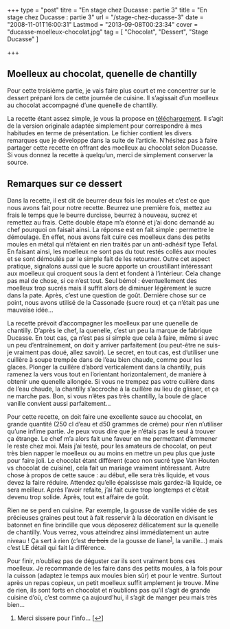 +++
type = "post"
titre = "En stage chez Ducasse : partie 3"
title = "En stage chez Ducasse : partie 3"
url = "/stage-chez-ducasse-3"
date = "2008-11-01T16:00:31"
Lastmod = "2013-09-08T00:23:34"
cover = "ducasse-moelleux-chocolat.jpg"
tag = [ "Chocolat", "Dessert", "Stage Ducasse" ]

+++

<h2 id="895_moelleux-au-chocolat_1">Moelleux au chocolat, quenelle de chantilly</h2>
<p>Pour cette troisième partie, je vais faire plus court et me concentrer sur le dessert préparé lors de cette journée de cuisine. Il s&rsquo;agissait d&rsquo;un moelleux au chocolat accompagné d&rsquo;une quenelle de chantilly.</p>
<p>La recette étant assez simple, je vous la propose en <a href="http://nicolasfurno.com/files/moelleux_ducasse.pdf">téléchargement</a>. Il s&rsquo;agit de la version originale adaptée simplement pour correspondre à mes habitudes en terme de présentation. Le fichier contient les divers remarques que je développe dans la suite de l&rsquo;article. N&rsquo;hésitez pas à faire partager cette recette en offrant des moelleux au chocolat selon Ducasse. Si vous donnez la recette à quelqu&rsquo;un, merci de simplement conserver la source.</p>
<h2 id="895_remarques-sur-ce-des_1">Remarques sur ce dessert</h2>
<p>Dans la recette, il est dit de beurrer deux fois les moules et c&rsquo;est ce que nous avons fait pour notre recette. Beurrez une première fois, mettez au frais le temps que le beurre durcisse, beurrez à nouveau, sucrez et remettez au frais. Cette double étape m&rsquo;a étonné et j&rsquo;ai donc demandé au chef pourquoi on faisait ainsi. La réponse est en fait simple : permettre le démoulage. En effet, nous avons fait cuire ces moelleux dans des petits moules en métal qui n&rsquo;étaient en rien traités par un anti-adhésif type Tefal. En faisant ainsi, les moelleux ne sont pas du tout restés collés aux moules et se sont démoulés par le simple fait de les retourner. Outre cet aspect pratique, signalons aussi que le sucre apporte un croustillant intéressant aux moelleux qui croquent sous la dent et fondent à l&rsquo;intérieur. Cela change pas mal de chose, si ce n&rsquo;est tout. Seul bémol : éventuellement des moelleux trop sucrés mais il suffit alors de diminuer légèrement le sucre dans la pate. Après, c&rsquo;est une question de goût. Dernière chose sur ce point, nous avons utilisé de la Cassonade (sucre roux) et ça n&rsquo;était pas une mauvaise idée&#8230;</p>
<p>La recette prévoit d&rsquo;accompagner les moelleux par une quenelle de chantilly. D&rsquo;après le chef, la quenelle, c&rsquo;est un peu la marque de fabrique Ducasse. En tout cas, ça n&rsquo;est pas si simple que cela à faire, même si avec un peu d&rsquo;entraînement, on doit y arriver parfaitement (ou peut-être ne suis-je vraiment pas doué, allez savoir). Le secret, en tout cas, est d&rsquo;utiliser une cuillère à soupe trempée dans de l&rsquo;eau bien chaude, comme pour les glaces. Plonger la cuillère d&rsquo;abord verticalement dans la chantilly, puis ramenez la vers vous tout en l&rsquo;orientant horizontalement, de manière à obtenir une quenelle allongée. Si vous ne trempez pas votre cuillère dans de l&rsquo;eau chaude, la chantilly s&rsquo;accroche à la cuillère au lieu de glisser, et ça ne marche pas. Bon, si vous n&rsquo;êtes pas très chantilly, la boule de glace vanille convient aussi parfaitement&#8230;</p>
<p>Pour cette recette, on doit faire une excellente sauce au chocolat, en grande quantité (250 cl d&rsquo;eau et d50 grammes de crème) pour n&rsquo;en n&rsquo;utiliser qu&rsquo;une infime partie. Je peux vous dire que je n&rsquo;étais pas le seul à trouver ça étrange. Le chef m&rsquo;a alors fait une faveur en me permettant d&rsquo;emmener le reste chez moi. Mais j&rsquo;ai testé, pour les amateurs de chocolat, on peut très bien napper le moelleux ou au moins en mettre un peu plus que juste pour faire joli. Le chocolat étant différent (caco non sucré type Van Houten vs chocolat de cuisine), cela fait un mariage vraiment intéressant. Autre chose à propos de cette sauce : au début, elle sera très liquide, et vous devez la faire réduire. Attendez qu&rsquo;elle épaississe mais gardez-là liquide, ce sera meilleur. Après l&rsquo;avoir refaite, j&rsquo;ai fait cuire trop longtemps et c&rsquo;était devenu trop solide. Après, tout est affaire de goût.</p>
<p>Rien ne se perd en cuisine. Par exemple, la gousse de vanille vidée de ses précieuses graines peut tout à fait resservir à la décoration en divisant le batonnet en fine brindille que vous déposerez délicatement sur la quenelle de chantilly. Vous verrez, vous atteindrez ainsi immédiatement un autre niveau ! Ça sert à rien (c&rsquo;est <span style="text-decoration: line-through;">du bois</span> de la gousse de liane<sup><a href="#footnote_0_895" id="identifier_0_895" class="footnote-link footnote-identifier-link" title="Merci sissere pour l&rsquo;info&hellip;">1</a></sup>, la vanille&#8230;) mais c&rsquo;est LE détail qui fait la différence.</p>
<p>Pour finir, n&rsquo;oubliez pas de déguster car ils sont vraiment bons ces moelleux. Je recommande de les faire dans des petits moules, à la fois pour la cuisson (adaptez le temps aux moules bien sûr) et pour le ventre. Surtout après un repas copieux, un petit moelleux suffit amplement je trouve. Mine de rien, ils sont forts en chocolat et n&rsquo;oublions pas qu&rsquo;il s&rsquo;agit de grande cuisine d&rsquo;où, c&rsquo;est comme ça aujourd&rsquo;hui, il s&rsquo;agit de manger peu mais très bien&#8230;</p>
<ol class="footnotes"><li id="footnote_0_895" class="footnote">Merci sissere pour l&rsquo;info&#8230; [<a href="#identifier_0_895" class="footnote-link footnote-back-link">&#8617;</a>]</li></ol>
